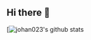 ## Hi there 👋
[![johan023's github stats](https://github-readme-stats.vercel.app/api/top-langs/?username=johan023\&layout=compact)

